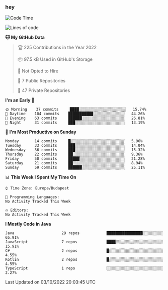 ### hey

<!--START_SECTION:waka-->
![Code Time](http://img.shields.io/badge/Code%20Time-801%20hrs%2035%20mins-blue)

![Lines of code](https://img.shields.io/badge/From%20Hello%20World%20I%27ve%20Written-472%20Thousand%20lines%20of%20code-blue)

**🐱 My GitHub Data** 

> 🏆 225 Contributions in the Year 2022
 > 
> 📦 97.5 kB Used in GitHub's Storage 
 > 
> 🚫 Not Opted to Hire
 > 
> 📜 7 Public Repositories 
 > 
> 🔑 47 Private Repositories  
 > 
**I'm an Early 🐤** 

```text
🌞 Morning    37 commits     ████░░░░░░░░░░░░░░░░░░░░░   15.74% 
🌆 Daytime    104 commits    ███████████░░░░░░░░░░░░░░   44.26% 
🌃 Evening    63 commits     ██████░░░░░░░░░░░░░░░░░░░   26.81% 
🌙 Night      31 commits     ███░░░░░░░░░░░░░░░░░░░░░░   13.19%

```
📅 **I'm Most Productive on Sunday** 

```text
Monday       14 commits     █░░░░░░░░░░░░░░░░░░░░░░░░   5.96% 
Tuesday      33 commits     ███░░░░░░░░░░░░░░░░░░░░░░   14.04% 
Wednesday    36 commits     ███░░░░░░░░░░░░░░░░░░░░░░   15.32% 
Thursday     22 commits     ██░░░░░░░░░░░░░░░░░░░░░░░   9.36% 
Friday       50 commits     █████░░░░░░░░░░░░░░░░░░░░   21.28% 
Saturday     21 commits     ██░░░░░░░░░░░░░░░░░░░░░░░   8.94% 
Sunday       59 commits     ██████░░░░░░░░░░░░░░░░░░░   25.11%

```


📊 **This Week I Spent My Time On** 

```text
⌚︎ Time Zone: Europe/Budapest

💬 Programming Languages: 
No Activity Tracked This Week

🔥 Editors: 
No Activity Tracked This Week

```

**I Mostly Code in Java** 

```text
Java                     29 repos            ████████████████░░░░░░░░░   65.91% 
JavaScript               7 repos             ████░░░░░░░░░░░░░░░░░░░░░   15.91% 
C#                       2 repos             █░░░░░░░░░░░░░░░░░░░░░░░░   4.55% 
Kotlin                   2 repos             █░░░░░░░░░░░░░░░░░░░░░░░░   4.55% 
TypeScript               1 repo              ░░░░░░░░░░░░░░░░░░░░░░░░░   2.27%

```



 Last Updated on 03/10/2022 20:03:45 UTC
<!--END_SECTION:waka-->
